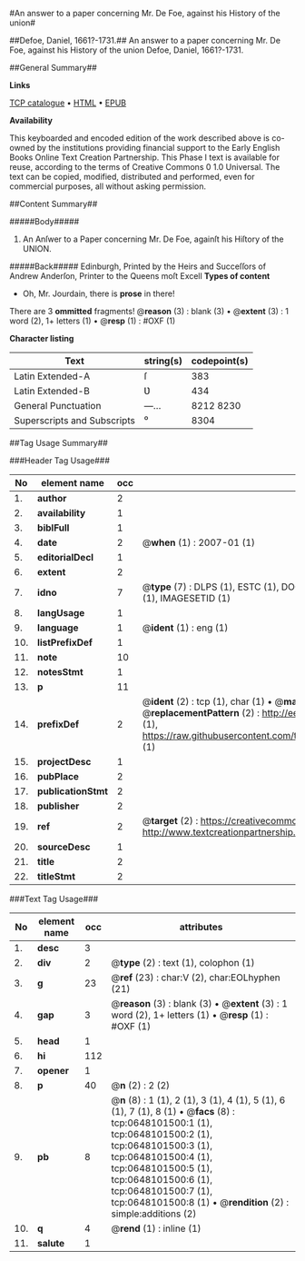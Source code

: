 #An answer to a paper concerning Mr. De Foe, against his History of the union#

##Defoe, Daniel, 1661?-1731.##
An answer to a paper concerning Mr. De Foe, against his History of the union
Defoe, Daniel, 1661?-1731.

##General Summary##

**Links**

[TCP catalogue](http://www.ota.ox.ac.uk/tcp/)  • 
[HTML](http://tei.it.ox.ac.uk/tcp/Texts-HTML/free/004/004821045.html)  • 
[EPUB](http://tei.it.ox.ac.uk/tcp/Texts-EPUB/free/004/004821045.epub)

**Availability**

This keyboarded and encoded edition of the
	       work described above is co-owned by the institutions
	       providing financial support to the Early English Books
	       Online Text Creation Partnership. This Phase I text is
	       available for reuse, according to the terms of Creative
	       Commons 0 1.0 Universal. The text can be copied,
	       modified, distributed and performed, even for
	       commercial purposes, all without asking permission.


##Content Summary##

#####Body#####

1. An Anſwer to a Paper concerning Mr. De Foe, againſt his Hiſtory of the UNION.

#####Back#####
Edinburgh, Printed by the Heirs and Succeſſors of Andrew Anderſon, Printer to the Queens moſt Excell
**Types of content**

  * Oh, Mr. Jourdain, there is **prose** in there!

There are 3 **ommitted** fragments! 
 @__reason__ (3) : blank (3)  •  @__extent__ (3) : 1 word (2), 1+ letters (1)  •  @__resp__ (1) : #OXF (1)

**Character listing**


|Text|string(s)|codepoint(s)|
|---|---|---|
|Latin Extended-A|ſ|383|
|Latin Extended-B|Ʋ|434|
|General Punctuation|—…|8212 8230|
|Superscripts             and Subscripts|⁰|8304|

##Tag Usage Summary##

###Header Tag Usage###

|No|element name|occ|attributes|
|---|---|---|---|
|1.|__author__|2||
|2.|__availability__|1||
|3.|__biblFull__|1||
|4.|__date__|2| @__when__ (1) : 2007-01 (1)|
|5.|__editorialDecl__|1||
|6.|__extent__|2||
|7.|__idno__|7| @__type__ (7) : DLPS (1), ESTC (1), DOCNO (1), TCP (1), GALEDOCNO (1), CONTENTSET (1), IMAGESETID (1)|
|8.|__langUsage__|1||
|9.|__language__|1| @__ident__ (1) : eng (1)|
|10.|__listPrefixDef__|1||
|11.|__note__|10||
|12.|__notesStmt__|1||
|13.|__p__|11||
|14.|__prefixDef__|2| @__ident__ (2) : tcp (1), char (1)  •  @__matchPattern__ (2) : ([0-9\-]+):([0-9IVX]+) (1), (.+) (1)  •  @__replacementPattern__ (2) : http://eebo.chadwyck.com/downloadtiff?vid=$1&page=$2 (1), https://raw.githubusercontent.com/textcreationpartnership/Texts/master/tcpchars.xml#$1 (1)|
|15.|__projectDesc__|1||
|16.|__pubPlace__|2||
|17.|__publicationStmt__|2||
|18.|__publisher__|2||
|19.|__ref__|2| @__target__ (2) : https://creativecommons.org/publicdomain/zero/1.0/ (1), http://www.textcreationpartnership.org/docs/. (1)|
|20.|__sourceDesc__|1||
|21.|__title__|2||
|22.|__titleStmt__|2||


###Text Tag Usage###

|No|element name|occ|attributes|
|---|---|---|---|
|1.|__desc__|3||
|2.|__div__|2| @__type__ (2) : text (1), colophon (1)|
|3.|__g__|23| @__ref__ (23) : char:V (2), char:EOLhyphen (21)|
|4.|__gap__|3| @__reason__ (3) : blank (3)  •  @__extent__ (3) : 1 word (2), 1+ letters (1)  •  @__resp__ (1) : #OXF (1)|
|5.|__head__|1||
|6.|__hi__|112||
|7.|__opener__|1||
|8.|__p__|40| @__n__ (2) : 2 (2)|
|9.|__pb__|8| @__n__ (8) : 1 (1), 2 (1), 3 (1), 4 (1), 5 (1), 6 (1), 7 (1), 8 (1)  •  @__facs__ (8) : tcp:0648101500:1 (1), tcp:0648101500:2 (1), tcp:0648101500:3 (1), tcp:0648101500:4 (1), tcp:0648101500:5 (1), tcp:0648101500:6 (1), tcp:0648101500:7 (1), tcp:0648101500:8 (1)  •  @__rendition__ (2) : simple:additions (2)|
|10.|__q__|4| @__rend__ (1) : inline (1)|
|11.|__salute__|1||
